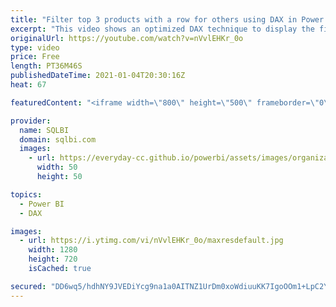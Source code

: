 ```yaml
---
title: "Filter top 3 products with a row for others using DAX in Power BI"
excerpt: "This video shows an optimized DAX technique to display the first N products for each category in Power BI, adding a row that aggregates the value for all the other products. Article and download: https://sql.bi/695263/?aff=yt  The article includes further insights and optimization solutions, whereas"
originalUrl: https://youtube.com/watch?v=nVvlEHKr_0o
type: video
price: Free
length: PT36M46S
publishedDateTime: 2021-01-04T20:30:16Z
heat: 67

featuredContent: "<iframe width=\"800\" height=\"500\" frameborder=\"0\" src=\"https://www.youtube.com/embed/nVvlEHKr_0o\" allow=\"accelerometer; autoplay; encrypted-media; gyroscope; picture-in-picture\" allowfullscreen></iframe>"

provider:
  name: SQLBI
  domain: sqlbi.com
  images:
    - url: https://everyday-cc.github.io/powerbi/assets/images/organizations/sqlbi.com-50x50.jpg
      width: 50
      height: 50

topics:
  - Power BI
  - DAX

images:
  - url: https://i.ytimg.com/vi/nVvlEHKr_0o/maxresdefault.jpg
    width: 1280
    height: 720
    isCached: true

secured: "DD6wq5/hdhNY9JVEDiYcg9na1a0AITNZ1UrDm0xoWdiuuKK7IgoOOm1+LpC2YSFL8zb1ypi8BVA7CMAkIMRIG6vFNVDwy30WHEZ0Qs9R1ykJU2PIoGNk8J6pxPCDgaCSb0EzlLKuI4jCwpZp+2+dpajHThQZSd7lSxji5NFmmFNzztVgVyc9OulszgBHXm3U/++DnZTgnphM6t7lAWsIKtAvBdn35l3igAQXVBLNSD4OWh0wSqrJAiPIQuYQ529UiAz0urfYvbn5Wo+HP90yrV/ajul/30VRJ60NWDNlIlnWrDYOtziOky5E9QhgM7H3ENnDfdNMAmuBSnTxj5T13MfZ684eV7zRkivY41tyF4E67PFJFYYMrQ4WKW5FZof67jNS5WpUbKqC/RwRtR8lXZD0+fmusrestb5kZO+rWsA=;lf0O09SaO4opxAc7z5tolA=="
---
```


